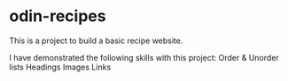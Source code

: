 # odin-recipes
This is a project to build a basic recipe website.

I have demonstrated the following skills with this project:
Order & Unorder lists
Headings
Images
Links
